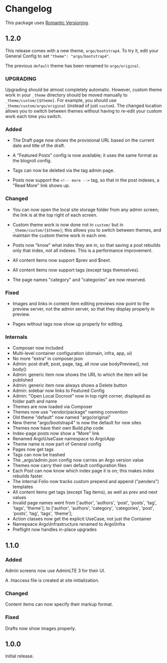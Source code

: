 # Changelog

This package uses [Romantic Versioning](http://blog.legacyteam.info/2015/12/romver-romantic-versioning/).

## 1.2.0

This release comes with a new theme, `argo/bootstrap4`. To try it, edit your
General Config to set `"theme": "argo/bootstrap4"`.

The previous `default` theme has been renamed to `argo/original`.

### UPGRADING

Upgrading should be almost completely automatic. However, custom theme work in
your `_theme` directory should be moved manually to `_theme/custom/{$theme}`.
For example, you should use `_theme/custom/argo/original` (instead of just
`custom`). The changed location allows you to switch between themes without
having to re-edit your custom work each time you switch.

### Added

- The Draft page now shows the provisional URL based on the current date and title of the draft.

- A "Featured Posts" config is now available; it uses the same format as the blogroll config.

- Tags can now be deleted via the tag admin page.

- Posts now support the `<!-- more -->` tag, so that in the post indexes, a "Read More" link shows up.

### Changed

- You can now open the local site storage folder from any admin screen; the link is at the top right of each screen.

- Custom theme work is now done not in `custom/` but in `_theme/custom/{$theme}`; this allows you to switch between themes, and maintain the custom theme work in each one.

- Posts now "know" what index they are in, so that saving a post rebuilds only that index, not all indexes. This is a performance improvement.

- All content items now support $prev and $next.

- All content items now support tags (except tags themselves).

- The page names "category" and "categories" are now reserved.

### Fixed

- Images and links in content item editing previews now point to the preview server, not the admin server, so that they display properly in preview.

- Pages without tags now show up properly for editing.

### Internals

- Composer now included
- Multi-level container configuration (domain, infra, app, ui)
- No more "extra" in composer.json
- Admin: post draft, post, page, tag, all now use bodyPreview(), not body()
- Admin: generic item now shows the URL to which the item will be published
- Admin: generic item now always shows a Delete button
- Admin: sidebar now links to Featured Config
- Admin: "Open Local Docroot" now in top right corner, displayed as folder path and name
- Themes are now loaded via Composer
- Themes now use "vendor/package" naming convention
- Old theme "default" now named "argo/original"
- New theme "argo/bootstrap4" is now the default for new sites
- Themes now have their own Build.php code
- Index-page posts now show a "More" link
- Renamed Argo\UseCase namespace to Argo\App
- Theme name is now part of General config
- Pages now get tags
- Tags can now be trashed
- The _argo/admin.json config now carries an Argo version value
- Themes now carry their own default configuration files
- Each Post can now know which index page it is on; this makes index rebuilds faster.
- The internal Folio now tracks custom prepend and append ("penders") templates
- All content items get tags (except Tag items), as well as prev and next values
- Invalid page names went from  ['author', 'authors', 'post', 'posts', 'tag', 'tags', 'theme'];
  to ['author', 'authors', 'category', 'categories', 'post', 'posts', 'tag', 'tags', 'theme'];
- Action classes now get the explicit UseCase, not just the Container
- Namepsace Argo\Infrastructure renamed to Argo\Infra
- Preflight now handles in-place upgrades

## 1.1.0

### Added

Admin screens now use AdminLTE 3 for their UI.

A .htaccess file is created at site initialization.

### Changed

Content items can now specify their markup format.

### Fixed

Drafts now show images properly.


## 1.0.0

Initial release.
